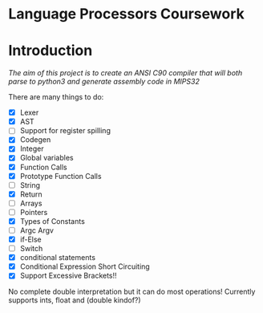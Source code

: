 Language Processors Coursework
==============================

Introduction
============

_The aim of this project is to create an ANSI C90 compiler that will both parse to python3 and generate assembly code in MIPS32_

There are many things to do:
- [x] Lexer
- [x] AST
- [ ] Support for register spilling
- [x] Codegen
- [x] Integer
- [x] Global variables
- [x] Function Calls
- [x] Prototype Function Calls
- [ ] String
- [x] Return
- [ ] Arrays
- [ ] Pointers
- [x] Types of Constants
- [ ] Argc Argv
- [x] if-Else
- [ ] Switch
- [x] conditional statements
- [x] Conditional Expression Short Circuiting
- [x] Support Excessive Brackets!!

No complete double interpretation but it can do most operations!
Currently supports ints, float and (double kindof?)
